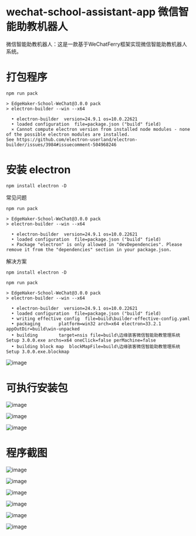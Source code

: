 # wechat-school-assistant-app 微信智能助教机器人
微信智能助教机器人：这是一款基于WeChatFerry框架实现微信智能助教机器人系统。

# 打包程序
```
npm run pack

> EdgeHaker-School-WeChat@3.0.0 pack
> electron-builder --win --x64

  • electron-builder  version=24.9.1 os=10.0.22621
  • loaded configuration  file=package.json ("build" field)
  ⨯ Cannot compute electron version from installed node modules - none of the possible electron modules are installed.
See https://github.com/electron-userland/electron-builder/issues/3984#issuecomment-504968246
```

# 安装 electron
```
npm install electron -D
```
常见问题
```
npm run pack

> EdgeHaker-School-WeChat@3.0.0 pack
> electron-builder --win --x64

  • electron-builder  version=24.9.1 os=10.0.22621
  • loaded configuration  file=package.json ("build" field)
  ⨯ Package "electron" is only allowed in "devDependencies". Please remove it from the "dependencies" section in your package.json.
```
解决方案
```
npm install electron -D
```

```
npm run pack

> EdgeHaker-School-WeChat@3.0.0 pack
> electron-builder --win --x64

  • electron-builder  version=24.9.1 os=10.0.22621
  • loaded configuration  file=package.json ("build" field)
  • writing effective config  file=build\builder-effective-config.yaml
  • packaging       platform=win32 arch=x64 electron=33.2.1 appOutDir=build\win-unpacked
  • building        target=nsis file=build\边缘骇客微信智能助教管理系统 Setup 3.0.0.exe archs=x64 oneClick=false perMachine=false
  • building block map  blockMapFile=build\边缘骇客微信智能助教管理系统 Setup 3.0.0.exe.blockmap
```

![image](https://github.com/user-attachments/assets/11e2bc5f-6f07-40cf-af2b-1a4a12ef7b99)

# 可执行安装包
![image](https://github.com/user-attachments/assets/cdac1549-1e25-44d3-80e0-ab7f4bb29ddc)

![image](https://github.com/user-attachments/assets/f723c0e2-7722-4199-bfed-a0491a58511e)

![image](https://github.com/user-attachments/assets/3adc0188-bc07-4fcb-94bf-43c3d54c844f)


# 程序截图

![image](https://github.com/user-attachments/assets/279dd3ab-738d-4c65-900f-4f118f91dd6c)

![image](https://github.com/user-attachments/assets/b3d52232-edc0-4b96-8554-b6dfbb0a5fab)

![image](https://github.com/user-attachments/assets/2f9487ed-b5db-4533-be93-c9ba065c712b)

![image](https://github.com/user-attachments/assets/aedd61d4-0606-4c80-b7d6-39b285fda225)

![image](https://github.com/user-attachments/assets/421b1a27-50b9-4572-a083-84c8cacc7544)

![image](https://github.com/user-attachments/assets/cd0cc818-2d36-4a96-9b14-1d52e4930a8b)

